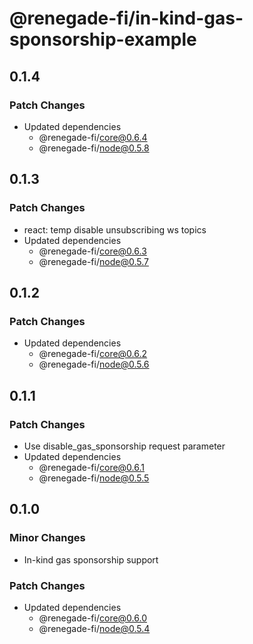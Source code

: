 # @renegade-fi/in-kind-gas-sponsorship-example

## 0.1.4

### Patch Changes

- Updated dependencies
  - @renegade-fi/core@0.6.4
  - @renegade-fi/node@0.5.8

## 0.1.3

### Patch Changes

- react: temp disable unsubscribing ws topics
- Updated dependencies
  - @renegade-fi/core@0.6.3
  - @renegade-fi/node@0.5.7

## 0.1.2

### Patch Changes

- Updated dependencies
  - @renegade-fi/core@0.6.2
  - @renegade-fi/node@0.5.6

## 0.1.1

### Patch Changes

- Use disable_gas_sponsorship request parameter
- Updated dependencies
  - @renegade-fi/core@0.6.1
  - @renegade-fi/node@0.5.5

## 0.1.0

### Minor Changes

- In-kind gas sponsorship support

### Patch Changes

- Updated dependencies
  - @renegade-fi/core@0.6.0
  - @renegade-fi/node@0.5.4
